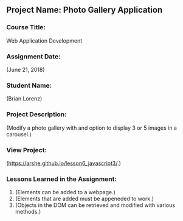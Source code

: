 ## Project Name:  Photo Gallery Application

### Course Title:
Web Application Development

### Assignment Date:  
(June 21, 2018)

### Student Name:  
(Brian Lorenz)

### Project Description:
(Modify a photo gallery with and option to display 3 or 5 images in a carousel.)

### View Project:
(https://arshe.github.io/lesson6_javascript3/.)

### Lessons Learned in the Assignment:
1. (Elements can be added to a webpage.)
2. (Elements that are added must be appeneded to work.)
3. (Objects in the DOM can be retrieved and modified with various methods.)
